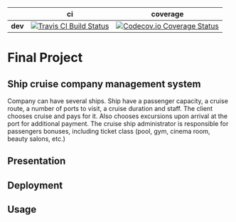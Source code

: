 | | ci | coverage |
|---|---|---|
| **dev** | [![Travis CI Build Status](https://img.shields.io/travis/Sbitneva/FinalProject/dev.svg?style=flat-square)](https://travis-ci.org/Sbitneva/FinalProject) | [![Codecov.io Coverage Status](https://img.shields.io/codecov/c/github/Sbitneva/FinalProject/dev.svg?style=flat-square)](https://codecov.io/gh/Sbitneva/FinalProject) |

# Final Project

## Ship cruise company management system

Company can have several ships.
Ship have a passenger capacity, a cruise route, a number of ports to visit, a cruise duration and staff. The client chooses cruise and pays for it. Also chooses excursions upon arrival at the port for additional payment. The cruise ship administrator is responsible for passengers bonuses, including ticket class (pool, gym, cinema room, beauty salons, etc.)

## Presentation

## Deployment

## Usage

